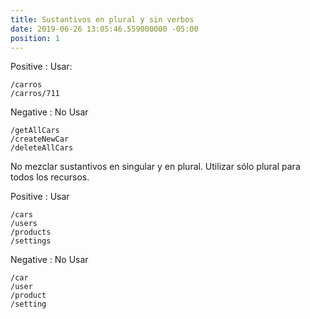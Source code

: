 ```yaml
---
title: Sustantivos en plural y sin verbos
date: 2019-06-26 13:05:46.559000000 -05:00
position: 1
---
```


Positive
: Usar:
```
/carros
/carros/711
```

Negative
: No Usar
```
/getAllCars
/createNewCar
/deleteAllCars
```


No mezclar sustantivos en singular y en plural. Utilizar sólo plural para todos los recursos.


Positive
: Usar
```
/cars
/users
/products
/settings
```

Negative
: No Usar
```
/car
/user
/product
/setting
```
